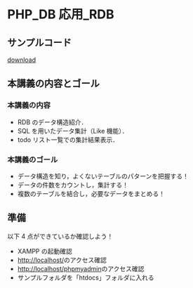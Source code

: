 # PHP_DB 応用\_RDB

## サンプルコード

[download](../../samples/10_php05_sample.zip)

## 本講義の内容とゴール

### 本講義の内容

- RDB のデータ構造紹介．
- SQL を用いたデータ集計（Like 機能）．
- todo リスト一覧での集計結果表示．

### 本講義のゴール

- データ構造を知り，よくないテーブルのパターンを把握する！
- データの件数をカウントし，集計する！
- 複数のテーブルを結合し，必要なデータをまとめる！

## 準備

以下 4 点ができているか確認しよう！

- XAMPP の起動確認
- [http://localhost/](http://localhost/)のアクセス確認
- [http://localhost/phpmyadmin](http://localhost/phpmyadmin)のアクセス確認
- サンプルフォルダを「htdocs」フォルダに入れる
